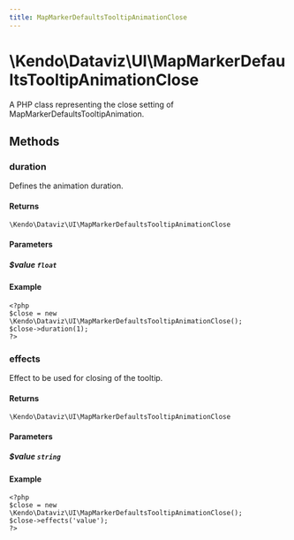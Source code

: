 ```yaml
---
title: MapMarkerDefaultsTooltipAnimationClose
---
```


# \Kendo\Dataviz\UI\MapMarkerDefaultsTooltipAnimationClose

A PHP class representing the close setting of MapMarkerDefaultsTooltipAnimation.


## Methods

### duration
Defines the animation duration.

#### Returns
`\Kendo\Dataviz\UI\MapMarkerDefaultsTooltipAnimationClose`

#### Parameters

##### $value `float`



#### Example 
    <?php
    $close = new \Kendo\Dataviz\UI\MapMarkerDefaultsTooltipAnimationClose();
    $close->duration(1);
    ?>

### effects
Effect to be used for closing of the tooltip.

#### Returns
`\Kendo\Dataviz\UI\MapMarkerDefaultsTooltipAnimationClose`

#### Parameters

##### $value `string`



#### Example 
    <?php
    $close = new \Kendo\Dataviz\UI\MapMarkerDefaultsTooltipAnimationClose();
    $close->effects('value');
    ?>

